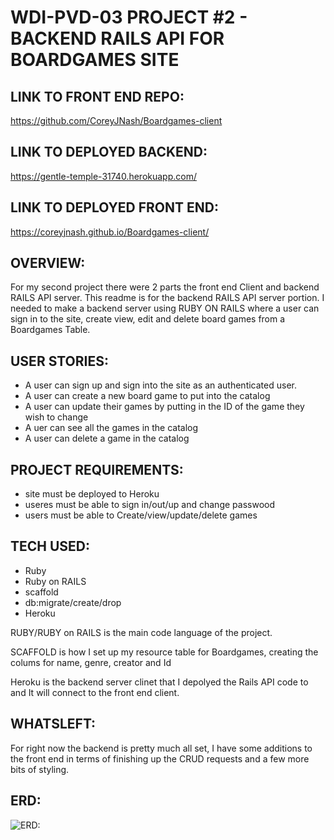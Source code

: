 WDI-PVD-03 PROJECT #2 - BACKEND RAILS API FOR BOARDGAMES SITE
===============================================================

LINK TO FRONT END REPO:
-----------------------
https://github.com/CoreyJNash/Boardgames-client

LINK TO DEPLOYED BACKEND:
------------------------
https://gentle-temple-31740.herokuapp.com/

LINK TO DEPLOYED FRONT END:
--------------------------
https://coreyjnash.github.io/Boardgames-client/

OVERVIEW:
----------

For my second project there were 2 parts the front end Client and backend RAILS API server.  This readme is for the backend RAILS API server portion.  I needed to make a backend server using RUBY ON RAILS where a user can sign in to the site, create view, edit and delete board games from a Boardgames Table.  

USER STORIES:
----------------
- A user can sign up and sign into the site as an authenticated user.
- A user can create a new board game to put into the catalog 
- A user can update their games by putting in the ID of the game they wish to change 
- A uer can see all the games in the catalog
- A user can delete a game in the catalog

PROJECT REQUIREMENTS:
----------------------
- site must be deployed to Heroku
- useres must be able to sign in/out/up and change passwood
- users must be able to Create/view/update/delete games

TECH USED:
-----------
- Ruby
- Ruby on RAILS
- scaffold
- db:migrate/create/drop
- Heroku 

RUBY/RUBY on RAILS is the main code language of the project.

SCAFFOLD is how I set up my resource table for Boardgames, creating the colums for name, genre, creator and Id

Heroku is the backend server clinet that I depolyed the Rails API code to and It will connect to the front end client.

WHATSLEFT:
-----------

For right now the backend is pretty much all set, I have some additions to the front end in terms of finishing up the CRUD requests and a few more bits of styling.

ERD:
------
![ERD:](https://i.imgur.com/iEzqYHu.png)

